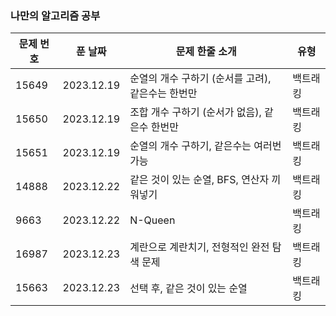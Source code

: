 ### 나만의 알고리즘 공부

|문제 번호|푼 날짜|문제 한줄 소개|유형|
|------|---|---|---|
|15649|2023.12.19|순열의 개수 구하기 (순서를 고려), 같은수는 한번만|백트래킹|
|15650|2023.12.19|조합 개수 구하기 (순서가 없음), 같은수 한번만|백트래킹|
|15651|2023.12.19|순열의 개수 구하기, 같은수는 여러번 가능|백트래킹|
|14888|2023.12.22|같은 것이 있는 순열, BFS, 연산자 끼워넣기|백트래킹|
|9663|2023.12.22|N-Queen|백트래킹|
|16987|2023.12.23|계란으로 계란치기, 전형적인 완전 탐색 문제|백트래킹|
|15663|2023.12.23|선택 후, 같은 것이 있는 순열|백트래킹|
